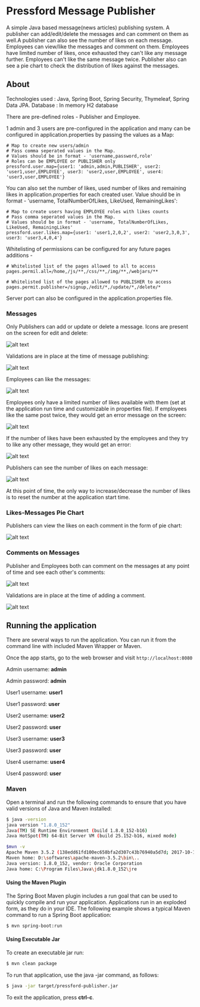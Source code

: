 # Pressford Message Publisher

A simple Java based message(news articles) publishing system. A publisher can add/edit/delete the messages and can comment on them as well.A publisher can also see the number of likes on each message. Employees can view/like the messages and comment on them. Employees have limited number of likes, once exhausted they can't like any message further. Employees can't like the same message twice. Publisher also can see a pie chart to check the distribution of likes against the messages. 

## About

Technologies used : Java, Spring Boot, Spring Security, Thymeleaf, Spring Data JPA.
Database : In memory H2 database

There are pre-defined roles - Publisher and Employee. 

1 admin and 3 users are pre-configured in the application and many can be configured in application.properties by passing the values as a Map:

```
# Map to create new users/admin
# Pass comma seperated values in the Map.
# Values should be in format - 'username,password,role'
# Roles can be EMPLOYEE or PUBLISHER only
pressford.user.map={user1: 'admin,admin,PUBLISHER', user2: 'user1,user,EMPLOYEE', user3: 'user2,user,EMPLOYEE', user4: 'user3,user,EMPLOYEE'}

```
You can also set the number of likes, used number of likes and remaining likes in application.properties for each created user.
Value should be in format - 'username, TotalNumberOfLikes, LikeUsed, RemainingLikes':

```
# Map to create users having EMPLOYEE roles with likes counts
# Pass comma seperated values in the Map.
# Values should be in format - 'username, TotalNumberOfLikes, LikeUsed, RemainingLikes'
pressford.user.likes.map={user1: 'user1,2,0,2', user2: 'user2,3,0,3', user3: 'user3,4,0,4'}

```

Whitelisting of permissions can be configured for any future pages additions - 

```
# Whitelisted list of the pages allowed to all to access
pages.permil.all=/home,/js/**,/css/**,/img/**,/webjars/**

# Whitelisted list of the pages allowed to PUBLISHER to access
pages.permit.publisher=/signup,/edit/*,/update/*,/delete/*

```

Server port can also be configured in the application.properties file.

### Messages

Only Publishers can add or update or delete a message. Icons are present on the screen for edit and delete:


![alt text](screenies/homePage.PNG "Add Message")


Validations are in place at the time of message publishing:


![alt text](screenies/addMessageValidation.PNG "Add Message Validation")


Employees can like the messages:


![alt text](screenies/employees.PNG "Employee View")


Employees only have a limited number of likes available with them (set at the application run time and customizable in properties file).
If employees like the same post twice, they would get an error message on the screen:


![alt text](screenies/likeTwice.PNG "Like a message twice")


If the number of likes have been exhausted by the employees and they try to like any other message, they would get an error:


![alt text](screenies/likeExhaust.PNG "Likes Exhausted")


Publishers can see the number of likes on each message:


![alt text](screenies/totalLikes.PNG "Likes View")


At this point of time, the only way to increase/decrease the number of likes is to reset the number at the application start time.


### Likes-Messages Pie Chart

Publishers can view the likes on each comment in the form of pie chart:


![alt text](screenies/likesChart.PNG "Likes Chart")


### Comments on Messages

Publisher and Employees both can comment on the messages at any point of time and see each other's comments:


![alt text](screenies/comments.PNG "Comments")


Validations are in place at the time of adding a comment.


![alt text](screenies/commentValidation.PNG "Comments Validation")


## Running the application

There are several ways to run the application. You can run it from the command line with included Maven Wrapper or Maven.

Once the app starts, go to the web browser and visit `http://localhost:8080`

Admin username: **admin**

Admin password: **admin**

User1 username: **user1**

User1 password: **user**

User2 username: **user2**

User2 password: **user**

User3 username: **user3**

User3 password: **user**

User4 username: **user4**

User4 password: **user**

### Maven

Open a terminal and run the following commands to ensure that you have valid versions of Java and Maven installed:

```bash
$ java -version
java version "1.8.0_152"
Java(TM) SE Runtime Environment (build 1.8.0_152-b16)
Java HotSpot(TM) 64-Bit Server VM (build 25.152-b16, mixed mode)
```

```bash
$mvn -v
Apache Maven 3.5.2 (138edd61fd100ec658bfa2d307c43b76940a5d7d; 2017-10-18T13:28:13+05:30)
Maven home: D:\softwares\apache-maven-3.5.2\bin\..
Java version: 1.8.0_152, vendor: Oracle Corporation
Java home: C:\Program Files\Java\jdk1.8.0_152\jre
```

#### Using the Maven Plugin

The Spring Boot Maven plugin includes a run goal that can be used to quickly compile and run your application. 
Applications run in an exploded form, as they do in your IDE. 
The following example shows a typical Maven command to run a Spring Boot application:
 
```bash
$ mvn spring-boot:run
``` 

#### Using Executable Jar

To create an executable jar run:

```bash
$ mvn clean package
``` 

To run that application, use the java -jar command, as follows:

```bash
$ java -jar target/pressford-publisher.jar
```

To exit the application, press **ctrl-c**.